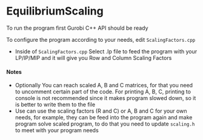 # EquilibriumScaling
To run the program first Gurobi C++ API should be ready 

To configure the program according to your needs, edit `ScalingFactors.cpp`
 - Inside of `ScalingFactors.cpp` Select .lp file to feed the program with your LP/IP/MIP and it will give you Row and Column Scaling Factors 
 
 #### Notes 
- Optionally You can reach scaled A, B and C matrices, for that you need to uncomment certain part of the code. For printing A, B, C, printing to console is not recommended since it makes program slowed down, so it is better to write them to the file  
- Use can use the scaling factors (R and C) or A, B and C for your own needs, for example, they can be feed into the program again and make program solve scaled program, to do that you need to update `scaling.h` to meet with your program needs
